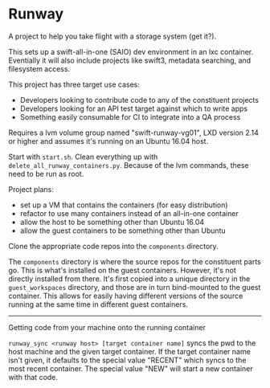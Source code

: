 Runway
======

A project to help you take flight with a storage system (get it?).

This sets up a swift-all-in-one (SAIO) dev environment in an lxc container.
Eventially it will also include projects like swift3, metadata searching,
and filesystem access.

This project has three target use cases:
 - Developers looking to contribute code to any of the constituent projects
 - Developers looking for an API test target against which to write apps
 - Something easily consumable for CI to integrate into a QA process

Requires a lvm volume group named "swift-runway-vg01", LXD version 2.14 or
higher and assumes it's running on an Ubuntu 16.04 host.

Start with `start.sh`. Clean everything up with
`delete_all_runway_containers.py`. Because of the lvm commands, these
need to be run as root.

Project plans:
 - set up a VM that contains the containers (for easy distribution)
 - refactor to use many containers instead of an all-in-one container
 - allow the host to be something other than Ubuntu 16.04
 - allow the guest containers to be something other than Ubuntu

Clone the appropriate code repos into the `components` directory.

The `components` directory is where the source repos for the
constituent parts go. This is what's installed on the guest
containers. However, it's not directly installed from there. It's
first copied into a unique directory in the `guest_workspaces`
directory, and those are in turn bind-mounted to the guest container.
This allows for easily having different versions of the source running
at the same time in different guest containers.

----

Getting code from your machine onto the running container

`runway_sync <runway host> [target container name]` syncs the pwd to
the host machine and the given target container. If the target
container name isn't given, it defaults to the special value "RECENT"
which syncs to the most recent container. The special value "NEW" will
start a new container with that code.
